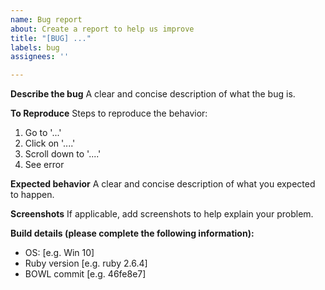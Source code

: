 ```yaml
---
name: Bug report
about: Create a report to help us improve
title: "[BUG] ..."
labels: bug
assignees: ''

---
```


**Describe the bug**
A clear and concise description of what the bug is.

**To Reproduce**
Steps to reproduce the behavior:
1. Go to '...'
2. Click on '....'
3. Scroll down to '....'
4. See error

**Expected behavior**
A clear and concise description of what you expected to happen.

**Screenshots**
If applicable, add screenshots to help explain your problem.

**Build details (please complete the following information):**
 - OS: [e.g. Win 10]
 - Ruby version [e.g. ruby 2.6.4]
 - BOWL commit [e.g. 46fe8e7]
